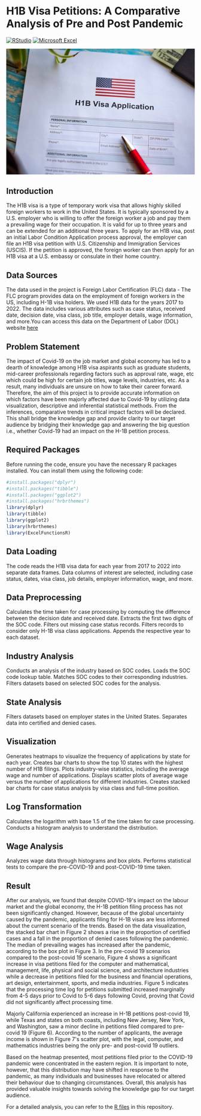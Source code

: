 # H1B Visa Petitions: A Comparative Analysis of Pre and Post Pandemic
[![RStudio](https://img.shields.io/badge/RStudio-75AADB?style=for-the-badge&logo=rstudio&logoColor=white)](https://www.rstudio.com)
[![Microsoft Excel](https://img.shields.io/badge/Microsoft%20Excel-217346?style=for-the-badge&logo=microsoft-excel&logoColor=white)](https://www.microsoft.com/en-us/microsoft-365/get-started-with-office-2019)

![H1B image](https://github.com/itsritzz/H1-B_visa_petetions/blob/main/images/H1-B%20image.jpeg)

## Introduction
The H1B visa is a type of temporary work visa that allows highly skilled foreign workers to work in the United States. It is typically sponsored by a U.S. employer who is willing to offer the foreign worker a job and pay them a prevailing wage for their occupation. It is valid for up to three years and can be extended for an additional three years. To apply for an H1B visa, post an initial Labor Condition Application process approval, the employer can file an H1B visa petition with U.S. Citizenship and Immigration Services (USCIS). If the petition is approved, the foreign worker can then apply for an H1B visa at a U.S. embassy or consulate in their home country. 

## Data Sources
The data used in the project is Foreign Labor Certification (FLC) data - The FLC program provides data on the employment of foreign workers in the US, including H-1B visa holders. We used H1B data for the years 2017 to 2022. The data includes various attributes such as case status, received date, decision date, visa class, job title, employer details, wage information, and more.You can access this data on the Department of Labor (DOL) website [here](https://www.foreignlaborcert.doleta.gov/performancedata.cfm)

## Problem Statement
The impact of Covid-19 on the job market and global economy has led to a dearth of knowledge among H1B visa aspirants such as graduate students, mid-career professionals regarding factors such as approval rate, wage, etc which could be high for certain job titles, wage levels, industries, etc. As a result, many individuals are unsure on how to take their career forward. Therefore, the aim of this project is to provide accurate information on which factors have been majorly affected due to Covid-19 by utilizing data visualization, descriptive and inferential statistical methods. From the inferences, comparative trends in critical impact factors will be declared. This shall bridge the knowledge gap and provide clarity to our target audience by bridging their knowledge gap and answering the big question i.e., whether Covid-19 had an impact on the H-1B petition process.

## Required Packages
Before running the code, ensure you have the necessary R packages installed. You can install them using the following code:

```R
#install.packages("dplyr")
#install.packages("tibble")
#install.packages("ggplot2")
#install.packages("hrbrthemes")
library(dplyr)
library(tibble)
library(ggplot2)
library(hrbrthemes)
library(ExcelFunctionsR)
```
## Data Loading
The code reads the H1B visa data for each year from 2017 to 2022 into separate data frames. Data columns of interest are selected, including case status, dates, visa class, job details, employer information, wage, and more.

## Data Preprocessing
Calculates the time taken for case processing by computing the difference between the decision date and received date.
Extracts the first two digits of the SOC code.
Filters out missing case status records.
Filters records to consider only H-1B visa class applications.
Appends the respective year to each dataset.

## Industry Analysis
Conducts an analysis of the industry based on SOC codes.
Loads the SOC code lookup table.
Matches SOC codes to their corresponding industries.
Filters datasets based on selected SOC codes for the analysis.

## State Analysis
Filters datasets based on employer states in the United States.
Separates data into certified and denied cases.

## Visualization
Generates heatmaps to visualize the frequency of applications by state for each year.
Creates bar charts to show the top 10 states with the highest number of H1B filings.
Plots industry-wise statistics, including the average wage and number of applications.
Displays scatter plots of average wage versus the number of applications for different industries.
Creates stacked bar charts for case status analysis by visa class and full-time position.

## Log Transformation
Calculates the logarithm with base 1.5 of the time taken for case processing.
Conducts a histogram analysis to understand the distribution.

## Wage Analysis
Analyzes wage data through histograms and box plots.
Performs statistical tests to compare the pre-COVID-19 and post-COVID-19 time taken.

## Result
After our analysis, we found that despite COVID-19's impact on the labour market and the global economy, the H-1B petition filing process has not been significantly changed. However, because of the global uncertainty caused by the pandemic, applicants filing for H-1B visas are less informed about the current scenario of the trends. Based on the data visualization, the stacked bar chart in Figure 2 shows a rise in the proportion of certified cases and a fall in the proportion of denied cases following the pandemic. The median of prevailing wages has increased after the pandemic, according to the box plot in Figure 3. In the pre-covid 19 scenarios compared to the post-covid 19 scenario, Figure 4 shows a significant increase in visa petitions filed for the computer and mathematical, management, life, physical and social science, and architecture industries while a decrease in petitions filed for the business and financial operations, art design, entertainment, sports, and media industries. Figure 5 indicates that the processing time log for petitions submitted increased marginally from 4-5 days prior to Covid to 5-6 days following Covid, proving that Covid did not significantly affect processing time.

Majorly California experienced an increase in H-1B petitions post-covid 19, while Texas and states on both coasts, including New Jersey, New York, and Washington, saw a minor decline in petitions filed compared to pre-covid 19 (Figure 6). According to the number of applicants, the average income is shown in Figure 7's scatter plot, with the legal, computer, and mathematics industries being the only pre- and post-covid 19 outliers.

Based on the heatmap presented, most petitions filed prior to the COVID-19 pandemic were concentrated in the eastern region. It is important to note, however, that this distribution may have shifted in response to the pandemic, as many individuals and businesses have relocated or altered their behaviour due to changing circumstances. Overall, this analysis has provided valuable insights towards solving the knowledge gap for our target audience.

For a detailed analysis, you can refer to the [R files](https://github.com/itsritzz/H1-B_visa_petetions/tree/07b3e313b64cd13ad3b9aba696a116c4bd416460/R%20files) in this repository.
